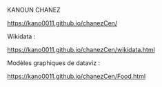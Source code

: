KANOUN CHANEZ

https://kano0011.github.io/chanezCen/

Wikidata : 

https://kano0011.github.io/chanezCen/wikidata.html

Modèles graphiques de dataviz : 

https://kano0011.github.io/chanezCen/Food.html
